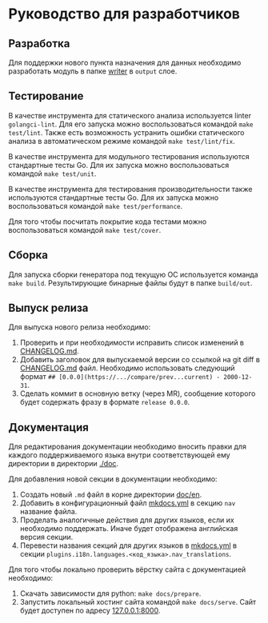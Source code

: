 # Руководство для разработчиков

## Разработка

Для поддержки нового пункта назначения для данных необходимо разработать модуль
в папке [writer](../../internal/generator/output/general/writer) в `output` слое.

## Тестирование

В качестве инструмента для статического анализа используется linter `golangci-lint`.
Для его запуска можно воспользоваться командой `make test/lint`.
Также есть возможность устранить ошибки статического анализа в автоматическом режиме командой `make test/lint/fix`.

В качестве инструмента для модульного тестирования используются стандартные тесты Go.
Для их запуска можно воспользоваться командой `make test/unit`.

В качестве инструмента для тестирования производительности также используются стандартные тесты Go.
Для их запуска можно воспользоваться командой `make test/performance`.

Для того чтобы посчитать покрытие кода тестами можно воспользоваться командой `make test/cover`.

## Сборка

Для запуска сборки генератора под текущую ОС используется команда `make build`.
Результирующие бинарные файлы будут в папке `build/out`.

## Выпуск релиза

Для выпуска нового релиза необходимо:

1. Проверить и при необходимости исправить список изменений в [CHANGELOG.md](../../CHANGELOG.md).
2. Добавить заголовок для выпускаемой версии со ссылкой на git diff в [CHANGELOG.md](../../CHANGELOG.md) файл.
   Необходимо использовать следующий формат `## [0.0.0](https://.../compare/prev...current) - 2000-12-31`.
3. Сделать коммит в основную ветку (через MR), сообщение которого будет содержать фразу в формате `release 0.0.0`.

## Документация

Для редактирования документации необходимо вносить правки для каждого поддерживаемого языка
внутри соответствующей ему директории в директории [./doc](../../doc).

Для добавления новой секции в документации необходимо:
1. Создать новый `.md` файл в корне директории [doc/en](../../doc/en).
2. Добавить в конфигурационный файл [mkdocs.yml](../../mkdocs.yml) в секцию `nav` название файла.
3. Проделать аналогичные действия для других языков, если их необходимо поддержать.
Иначе будет отображена английская версия секции.
4. Перевести названия секций для других языков в [mkdocs.yml](../../mkdocs.yml) в секции
`plugins.i18n.languages.<код_языка>.nav_translations`.

Для того чтобы локально проверить вёрстку сайта с документацией необходимо:
1. Скачать зависимости для python: `make docs/prepare`.
2. Запустить локальный хостинг сайта командой `make docs/serve`.
Сайт будет доступен по адресу [127.0.0.1:8000](http://127.0.0.1:8000).
